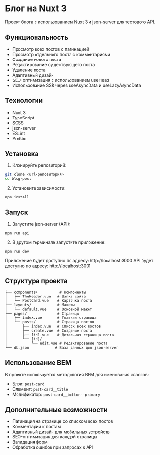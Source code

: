 # Блог на Nuxt 3

Проект блога с использованием Nuxt 3 и json-server для тестового API.

## Функциональность

- Просмотр всех постов с пагинацией
- Просмотр отдельного поста с комментариями
- Создание нового поста
- Редактирование существующего поста
- Удаление поста
- Адаптивный дизайн
- SEO-оптимизация с использованием useHead
- Использование SSR через useAsyncData и useLazyAsyncData

## Технологии

- Nuxt 3
- TypeScript
- SCSS
- json-server
- ESLint
- Prettier

## Установка

1. Клонируйте репозиторий:

```bash
git clone <url-репозитория>
cd blog-post
```

2. Установите зависимости:

```bash
npm install
```

## Запуск

1. Запустите json-server (API):

```bash
npm run api
```

2. В другом терминале запустите приложение:

```bash
npm run dev
```

Приложение будет доступно по адресу: http://localhost:3000
API будет доступно по адресу: http://localhost:3001

## Структура проекта

```
├── components/          # Компоненты
│   ├── TheHeader.vue   # Шапка сайта
│   └── PostCard.vue    # Карточка поста
├── layouts/            # Макеты
│   └── default.vue     # Основной макет
├── pages/              # Страницы
│   ├── index.vue       # Главная страница
│   └── posts/          # Страницы постов
│       ├── index.vue   # Список всех постов
│       ├── create.vue  # Создание поста
│       ├── [id].vue    # Детальная страница поста
│       └── [id]/
│           └── edit.vue # Редактирование поста
└── db.json            # База данных для json-server
```

## Использование BEM

В проекте используется методология BEM для именования классов:

- Блок: `post-card`
- Элемент: `post-card__title`
- Модификатор: `post-card__button--primary`

## Дополнительные возможности

- Пагинация на странице со списком всех постов
- Комментарии к постам
- Адаптивный дизайн для мобильных устройств
- SEO-оптимизация для каждой страницы
- Валидация форм
- Обработка ошибок при запросах к API
